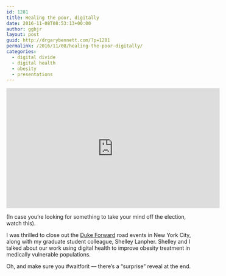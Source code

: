 ```yaml
---
id: 1281
title: Healing the poor, digitally
date: 2016-11-08T08:53:13+00:00
author: ggbjr
layout: post
guid: http://drgarybennett.com/?p=1281
permalink: /2016/11/08/healing-the-poor-digitally/
categories:
  - digital divide
  - digital health
  - obesity
  - presentations
---
```

<iframe width="560" height="315" src="https://www.youtube.com/embed/xfeei4W4hPE" frameborder="0" allow="autoplay; encrypted-media" allowfullscreen></iframe>

(In case you&#8217;re looking for something to take your mind off the election, watch this).

I was thrilled to close out the [Duke Forward](https://dukeforward.duke.edu) road events in New York City, along with my graduate student colleague, Shelley Lanpher. Shelley and I talked about our work using digital health to improve obesity treatment in medically vulnerable populations. 

Oh, and make sure you #waitforit &#8212; there&#8217;s a &#8220;surprise&#8221; reveal at the end.
